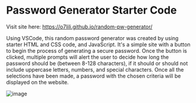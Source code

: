 # Password Generator Starter Code
Visit site here: https://o7lili.github.io/random-pw-generator/

Using VSCode, this random password generator was created by using starter HTML and CSS code, and JavaScript.
It's a simple site with a button to begin the process of generating a secure password. 
Once the button is clicked, multiple prompts will alert the user to decide how long the password should be (between 8-128 characters), if it should or should not include uppercase letters, numbers, and special characters.
Once all the selections have been made, a password with the chosen criteria will be displayed on the website.

![image](https://user-images.githubusercontent.com/103470899/174823767-a64cf397-dda8-4091-84a9-0aad36e6c1ad.png) 
